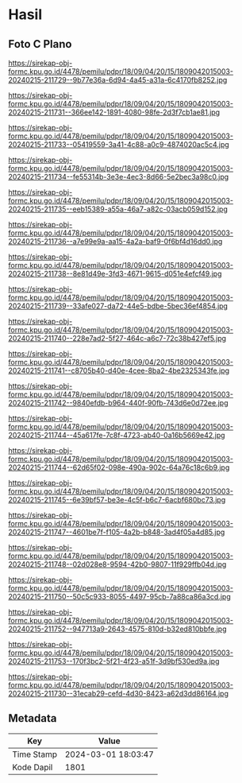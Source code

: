 # Hasil

## Foto C Plano

https://sirekap-obj-formc.kpu.go.id/4478/pemilu/pdpr/18/09/04/20/15/1809042015003-20240215-211729--9b77e36a-6d94-4a45-a31a-6c4170fb8252.jpg

https://sirekap-obj-formc.kpu.go.id/4478/pemilu/pdpr/18/09/04/20/15/1809042015003-20240215-211731--366ee142-1891-4080-98fe-2d3f7cb1ae81.jpg

https://sirekap-obj-formc.kpu.go.id/4478/pemilu/pdpr/18/09/04/20/15/1809042015003-20240215-211733--05419559-3a41-4c88-a0c9-4874020ac5c4.jpg

https://sirekap-obj-formc.kpu.go.id/4478/pemilu/pdpr/18/09/04/20/15/1809042015003-20240215-211734--fe55314b-3e3e-4ec3-8d66-5e2bec3a98c0.jpg

https://sirekap-obj-formc.kpu.go.id/4478/pemilu/pdpr/18/09/04/20/15/1809042015003-20240215-211735--eeb15389-a55a-46a7-a82c-03acb059d152.jpg

https://sirekap-obj-formc.kpu.go.id/4478/pemilu/pdpr/18/09/04/20/15/1809042015003-20240215-211736--a7e99e9a-aa15-4a2a-baf9-0f6bf4d16dd0.jpg

https://sirekap-obj-formc.kpu.go.id/4478/pemilu/pdpr/18/09/04/20/15/1809042015003-20240215-211738--8e81d49e-3fd3-4671-9615-d051e4efcf49.jpg

https://sirekap-obj-formc.kpu.go.id/4478/pemilu/pdpr/18/09/04/20/15/1809042015003-20240215-211739--33afe027-da72-44e5-bdbe-5bec36ef4854.jpg

https://sirekap-obj-formc.kpu.go.id/4478/pemilu/pdpr/18/09/04/20/15/1809042015003-20240215-211740--228e7ad2-5f27-464c-a6c7-72c38b427ef5.jpg

https://sirekap-obj-formc.kpu.go.id/4478/pemilu/pdpr/18/09/04/20/15/1809042015003-20240215-211741--c8705b40-d40e-4cee-8ba2-4be2325343fe.jpg

https://sirekap-obj-formc.kpu.go.id/4478/pemilu/pdpr/18/09/04/20/15/1809042015003-20240215-211742--9840efdb-b964-440f-90fb-743d6e0d72ee.jpg

https://sirekap-obj-formc.kpu.go.id/4478/pemilu/pdpr/18/09/04/20/15/1809042015003-20240215-211744--45a617fe-7c8f-4723-ab40-0a16b5669e42.jpg

https://sirekap-obj-formc.kpu.go.id/4478/pemilu/pdpr/18/09/04/20/15/1809042015003-20240215-211744--62d65f02-098e-490a-902c-64a76c18c6b9.jpg

https://sirekap-obj-formc.kpu.go.id/4478/pemilu/pdpr/18/09/04/20/15/1809042015003-20240215-211745--6e39bf57-be3e-4c5f-b6c7-6acbf680bc73.jpg

https://sirekap-obj-formc.kpu.go.id/4478/pemilu/pdpr/18/09/04/20/15/1809042015003-20240215-211747--4601be7f-f105-4a2b-b848-3ad4f05a4d85.jpg

https://sirekap-obj-formc.kpu.go.id/4478/pemilu/pdpr/18/09/04/20/15/1809042015003-20240215-211748--02d028e8-9594-42b0-9807-11f929ffb04d.jpg

https://sirekap-obj-formc.kpu.go.id/4478/pemilu/pdpr/18/09/04/20/15/1809042015003-20240215-211750--50c5c933-8055-4497-95cb-7a88ca86a3cd.jpg

https://sirekap-obj-formc.kpu.go.id/4478/pemilu/pdpr/18/09/04/20/15/1809042015003-20240215-211752--947713a9-2643-4575-810d-b32ed810bbfe.jpg

https://sirekap-obj-formc.kpu.go.id/4478/pemilu/pdpr/18/09/04/20/15/1809042015003-20240215-211753--170f3bc2-5f21-4f23-a51f-3d9bf530ed9a.jpg

https://sirekap-obj-formc.kpu.go.id/4478/pemilu/pdpr/18/09/04/20/15/1809042015003-20240215-211730--31ecab29-cefd-4d30-8423-a62d3dd86164.jpg


## Metadata

| Key        | Value               |
| ---------- | ------------------- |
| Time Stamp | 2024-03-01 18:03:47 |
| Kode Dapil | 1801                |



